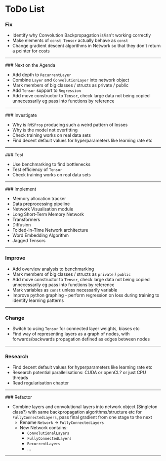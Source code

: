 
# ToDo List

### Fix
  -  Identify why Convolution Backpropagation is/isn't working correctly
  -  Make elements of `const Tensor` actually behave as `const`
  -  Change gradient descent algorithms in Network so that they don't return a pointer for costs
-----------------------------------------------------------------------

### Next on the Agenda
 -  Add depth to `RecurrentLayer`
 -  Combine `Layer` and `ConvolutionLayer` into network object
 -  Mark members of big classes / structs as private / public
 -  Add `Tensor` support to `Regression`
 -  Add move constructor to `Tensor`, check large data not being copied unnecessarily eg pass into functions by reference

-----------------------------------------------------------------------

### Investigate
 -  Why is `RMSProp` producing such a weird pattern of losses
 -  Why is the model not overfitting
 -  Check training works on real data sets
 -  Find decent default values for hyperparameters like learning rate etc

-----------------------------------------------------------------------

### Test
 -  Use benchmarking to find bottlenecks
 -  Test efficiency of `Tensor`
 -  Check training works on real data sets

-----------------------------------------------------------------------

### Implement
 -  Memory allocation tracker
 -  Data preprocessing pipeline
 -  Network Visualisation module
 -  Long Short-Term Memory Network
 -  Transformers
 -  Diffusion
 -  Folded-In-Time Network architecture
 -  Word Embedding Algorithm
 -  Jagged Tensors

-----------------------------------------------------------------------

### Improve
 -  Add overview analysis to benchmarking
 -  Mark members of big classes / structs as `private` / `public`
 -  Add move constructor to `Tensor`, check large data not being copied unnecessarily eg pass into functions by reference
 -  Mark variables as `const` unless necessarily variable
 -  Improve python graphing - perform regression on loss during training to identify learning patterns

-----------------------------------------------------------------------

### Change
 -  Switch to using `Tensor` for connected layer weights, biases etc
 -  Find way of representing layers as a graph of nodes, with forwards/backwards propagation defined as edges between nodes

-----------------------------------------------------------------------

### Research
 -  Find decent default values for hyperparameters like learning rate etc
 -  Research potential parallelisations: CUDA or openCL? or just CPU threads
 -  Read regularisation chapter

-----------------------------------------------------------------------

### Refactor
 -  Combine layers and convolutional layers into network object (Singleton class?) with same backpropagation algorithms/structure etc for `FullyConnectedLayers`, pass final gradient from one stage to the next
     - Rename `Network` -> `FullyConnectedLayers`
     - New Network contains:   
         - `ConvolutionalLayers`
         - `FullyConnectedLayers`
         - `RecurrentLayers`
         - ...

-----------------------------------------------------------------------
